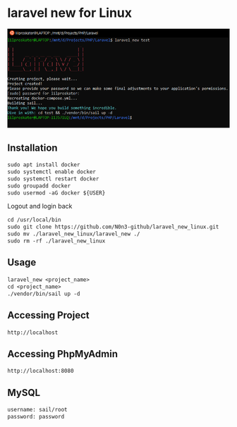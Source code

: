 # laravel new for Linux
<p align="center"><img src="img/laravel_new_linux.png" alt="Laravel New Linux picture"></p>


## Installation
```
sudo apt install docker
sudo systemctl enable docker
sudo systemctl restart docker
sudo groupadd docker
sudo usermod -aG docker ${USER}
```
Logout and login back
```
cd /usr/local/bin
sudo git clone https://github.com/N0n3-github/laravel_new_linux.git
sudo mv ./laravel_new_linux/laravel_new ./
sudo rm -rf ./laravel_new_linux
```

## Usage
```
laravel_new <project_name>
cd <project_name>
./vendor/bin/sail up -d
```

## Accessing Project
```
http://localhost
```

## Accessing PhpMyAdmin
```
http://localhost:8080
```

## MySQL
```
username: sail/root
password: password
```
